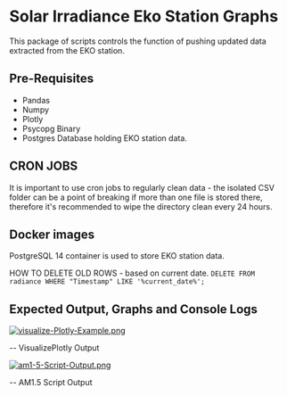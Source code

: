 # Solar Irradiance Eko Station Graphs

 
This package of scripts controls the function of pushing updated data extracted from the EKO station.

## Pre-Requisites
- Pandas
- Numpy 
- Plotly 
- Psycopg Binary 
- Postgres Database holding EKO station data.

## CRON JOBS

It is important to use cron jobs to regularly clean data - the isolated CSV folder can be a point of breaking
if more than one file is stored there, therefore it's recommended to wipe the directory clean every 24 hours. 

## Docker images

PostgreSQL 14 container is used to store EKO station data. 


HOW TO DELETE OLD ROWS - based on current date.
`DELETE FROM radiance WHERE "Timestamp" LIKE '%current_date%';`


## Expected Output, Graphs and Console Logs

[![visualize-Plotly-Example.png](https://i.postimg.cc/pV4YT9nF/visualize-Plotly-Example.png)](https://ibb.co/2sqcxM6)

-- VisualizePlotly Output

[![am1-5-Script-Output.png](https://i.postimg.cc/vB80YKTh/am1-5-Script-Output.png)](https://postimg.cc/2qJQT24L)

-- AM1.5 Script Output
